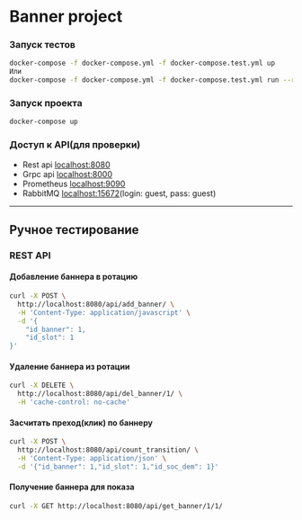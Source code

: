 # Banner project
### Запуск тестов
```bash
docker-compose -f docker-compose.yml -f docker-compose.test.yml up
Или
docker-compose -f docker-compose.yml -f docker-compose.test.yml run --rm rotation_banner make test
```
### Запуск проекта
```bash
docker-compose up
```
### Доступ к API(для проверки)

- Rest api [localhost:8080](http://localhost:8080/api)
- Grpc api [localhost:8000](http://localhost:8000)
- Prometheus [localhost:9090](http://localhost:9090/graph)
- RabbitMQ [localhost:15672](http://localhost:15672)(login: guest, pass: guest)

---
## Ручное тестирование
### REST API
#### Добавление баннера в ротацию
```bash
curl -X POST \
  http://localhost:8080/api/add_banner/ \
  -H 'Content-Type: application/javascript' \
  -d '{
	"id_banner": 1,
	"id_slot": 1
}'
```
#### Удаление баннера из ротации
```bash
curl -X DELETE \
  http://localhost:8080/api/del_banner/1/ \
  -H 'cache-control: no-cache'
```
#### Засчитать преход(клик) по баннеру
```bash
curl -X POST \
  http://localhost:8080/api/count_transition/ \
  -H 'Content-Type: application/json' \
  -d '{"id_banner": 1,"id_slot": 1,"id_soc_dem": 1}'
```
#### Получение баннера для показа
```bash
curl -X GET http://localhost:8080/api/get_banner/1/1/
```